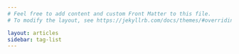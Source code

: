 ```yaml
---
# Feel free to add content and custom Front Matter to this file.
# To modify the layout, see https://jekyllrb.com/docs/themes/#overriding-theme-defaults

layout: articles
sidebar: tag-list
---
```

